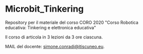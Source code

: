 # Microbit_Tinkering
Repository per il materiale del corso CORO 2020 "Corso Robotica educativa: Tinkering e elettronica educativa"


Il corso di articola in 3 lezioni da 3 ore ciascuna.

MAIL del docente: simone.conradi@itiscuneo.eu.
